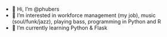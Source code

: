 - 👋 Hi, I’m @phubers
- 👀 I’m interested in workforce management (my job), music (soul/funk/jazz), playing bass, programming in Python and R
- 🌱 I’m currently learning Python & Flask

<!--
- 💞️ I’m looking to collaborate on ...
- 📫 How to reach me ...
--->

<!---
phubers/phubers is a ✨ special ✨ repository because its `README.md` (this file) appears on your GitHub profile.
You can click the Preview link to take a look at your changes.
--->
